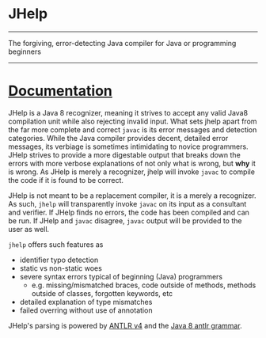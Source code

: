 # JHelp

---

The forgiving, error-detecting Java compiler for Java or programming
beginners

---

# [Documentation](doc/api/index.html)

JHelp is a Java 8 recognizer, meaning it strives to accept any valid
Java8 compilation unit while also rejecting invalid input. What sets
jhelp apart from the far more complete and correct `javac` is its
error messages and detection categories. While the Java compiler
provides decent, detailed error messages, its verbiage is sometimes
intimidating to novice programmers. JHelp strives to provide a more
digestable output that breaks down the errors with more verbose
explanations of not only what is wrong, but **why** it is wrong. As
JHelp is merely a recognizer, jhelp will invoke `javac` to compile the
code if it is found to be correct.

JHelp is not meant to be a replacement compiler, it is a merely a
recognizer. As such, `jhelp` will transparently invoke `javac` on its
input as a consultant and verifier. If JHelp finds no errors, the code
has been compiled and can be run. If JHelp and `javac` disagree, `javac` output
will be provided to the user as well.

`jhelp` offers such features as
* identifier typo detection
* static vs non-static woes
* severe syntax errors typical of beginning (Java) programmers
  * e.g. missing/mismatched braces, code outside of methods, methods outside of
  classes, forgotten keywords, etc
* detailed explanation of type mismatches
* failed overring without use of annotation

JHelp's parsing is powered by [ANTLR v4](http://www.antlr.org/) and the [Java 8
antlr grammar](https://github.com/antlr/grammars-v4/tree/master/java8).
